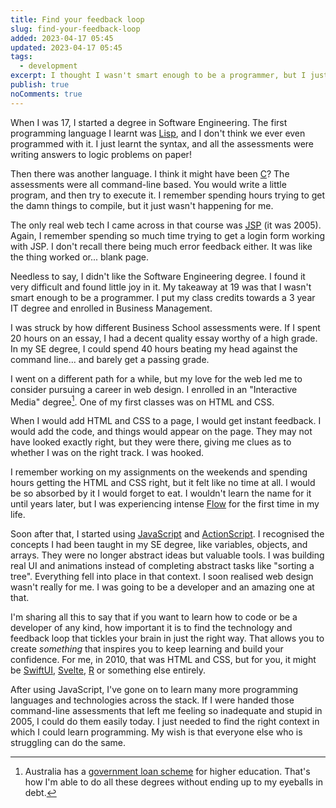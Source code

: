 ```yaml
---
title: Find your feedback loop
slug: find-your-feedback-loop
added: 2023-04-17 05:45
updated: 2023-04-17 05:45
tags:
  - development
excerpt: I thought I wasn't smart enough to be a programmer, but I just hadn't found the right languages yet.
publish: true
noComments: true
---
```


When I was 17, I started a degree in Software Engineering. The first programming language I learnt was [Lisp](https://en.wikipedia.org/wiki/Lisp_(programming_language)), and I don't think we ever even programmed with it. I just learnt the syntax, and all the assessments were writing answers to logic problems on paper! 

Then there was another language. I think it might have been [C](https://en.wikipedia.org/wiki/C_(programming_language))? The assessments were all command-line based. You would write a little program, and then try to execute it. I remember spending hours trying to get the damn things to compile, but it just wasn't happening for me.

The only real web tech I came across in that course was [JSP](https://en.wikipedia.org/wiki/Jakarta_Server_Pages) (it was 2005). Again, I remember spending so much time trying to get a login form working with JSP. I don't recall there being much error feedback either. It was like the thing worked or... blank page.

Needless to say, I didn't like the Software Engineering degree. I found it very difficult and found little joy in it. My takeaway at 19 was that I wasn't smart enough to be a programmer. I put my class credits towards a 3 year IT degree and enrolled in Business Management. 

I was struck by how different Business School assessments were. If I spent 20 hours on an essay, I had a decent quality essay worthy of a high grade. In my SE degree, I could spend 40 hours beating my head against the command line... and barely get a passing grade.

I went on a different path for a while, but my love for the web led me to consider pursuing a career in web design. I enrolled in an "Interactive Media" degree[^1]. One of my first classes was on HTML and CSS. 

When I would add HTML and CSS to a page, I would get instant feedback. I would add the code, and things would appear on the page. They may not have looked exactly right, but they were there, giving me clues as to whether I was on the right track. I was hooked.

I remember working on my assignments on the weekends and spending hours getting the HTML and CSS right, but it felt like no time at all. I would be so absorbed by it I would forget to eat. I wouldn't learn the name for it until years later, but I was experiencing intense [Flow](https://en.wikipedia.org/wiki/Flow_(psychology)) for the first time in my life.

Soon after that, I started using [JavaScript](https://en.wikipedia.org/wiki/JavaScript) and [ActionScript](https://en.wikipedia.org/wiki/ActionScript). I recognised the concepts I had been taught in my SE degree, like variables, objects, and arrays. They were no longer abstract ideas but valuable tools. I was building real UI and animations instead of completing abstract tasks like "sorting a tree". Everything fell into place in that context. I soon realised web design wasn't really for me. I was going to be a developer and an amazing one at that.

I'm sharing all this to say that if you want to learn how to code or be a developer of any kind, how important it is to find the technology and feedback loop that tickles your brain in just the right way. That allows you to create *something* that inspires you to keep learning and build your confidence. For me, in 2010, that was HTML and CSS, but for you, it might be [SwiftUI](https://developer.apple.com/xcode/swiftui/), [Svelte](https://svelte.dev/), [R](https://en.wikipedia.org/wiki/R_(programming_language)) or something else entirely. 

After using JavaScript, I've gone on to learn many more programming languages and technologies across the stack. If I were handed those command-line assessments that left me feeling so inadequate and stupid in 2005, I could do them easily today. I just needed to find the right context in which I could learn programming. My wish is that everyone else who is struggling can do the same.

[^1]: Australia has a [government loan scheme](https://www.education.gov.au/higher-education-loan-program) for higher education. That's how I'm able to do all these degrees without ending up to my eyeballs in debt.